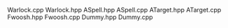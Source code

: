 Warlock.cpp Warlock.hpp
ASpell.hpp ASpell.cpp
ATarget.hpp ATarget.cpp Fwoosh.hpp Fwoosh.cpp Dummy.hpp Dummy.cpp